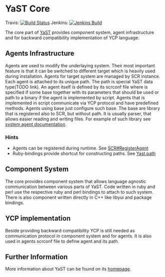 # YaST Core

Travis:  [![Build Status](https://travis-ci.org/yast/yast-core.svg?branch=master)](https://travis-ci.org/yast/yast-core)
Jenkins: [![Jenkins Build](http://img.shields.io/jenkins/s/https/ci.opensuse.org/yast-core-master.svg)](https://ci.opensuse.org/view/Yast/job/yast-core-master/)

The core part of [YaST](http://yast.github.io) provides component system, agent infrastructure and for backward compatibility implementation of YCP language.

## Agents Infrastructure
Agents are used to modify the underlaying system. Their most important feature is that it can be switched to different target which is heavily used during installation.
Agents for target system are managed by SCR instance. Each agent is attached to its unique path. The path is special YaST data type(TODO link). An agent itself is defined
by its scrconf file where is specified if some base together with its parameters that should be used or path to a binary if the agent is implemented by script.
Agents that is implemented in script communicate via YCP protocol and have predefined methods. Agents using base just configure such base. The base are
library that is registered also to SCR, but without path. It is usually parser, that allows easier reading and writing files. For example of such library see [system agent documentation](http://yast-core.readthedocs.org/en/latest/doc/systemagent).

### Hints
- Agents can be registered during runtime. See [SCR#RegisterAgent](http://www.rubydoc.info/github/yast/yast-ruby-bindings/Yast/SCR#RegisterAgent-class_method)
- Ruby-bindings provide shortcut for constructing paths. See [Yast.path](http://www.rubydoc.info/github/yast/yast-ruby-bindings/Yast#path-instance_method)

## Component System
The core provides component system that allows language agnostic communication between various parts of YaST. Code written in ruby and perl use the respective ruby and perl bindings to attach to such system.
There is also component written directly in C++ like libyui and package bindings.

## YCP implementation
Beside providing backward compatibility YCP is still needed as communication protocol in component system and for agents. It is also used in agents scrconf file to
define agent and its path.

## Further Information

More information about YaST can be found on its [homepage](http://yast.github.io).
